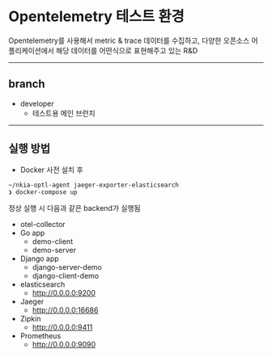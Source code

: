 # Opentelemetry 테스트 환경


Opentelemetry를 사용해서 metric & trace 데이터를 수집하고, 다양한 오픈소스 어플리케이션에서 해당 데이터를 어떤식으로 표현해주고 있는 R&D

---
## branch
+ developer
    - 테스트용 메인 브런치
  
---
## 실행 방법
+ Docker 사전 설치 후
~~~
~/nkia-optl-agent jaeger-exporter-elasticsearch 
❯ docker-compose up
~~~

정상 실행 시 다음과 같은 backend가 실행됨
- otel-collector
- Go app
  + demo-client
  + demo-server
- Django app
  + django-server-demo
  + django-client-demo
- elasticsearch
  - http://0.0.0.0:9200
- Jaeger  
  - http://0.0.0.0:16686
- Zipkin 
  - http://0.0.0.0:9411
- Prometheus
  - http://0.0.0.0:9090 
